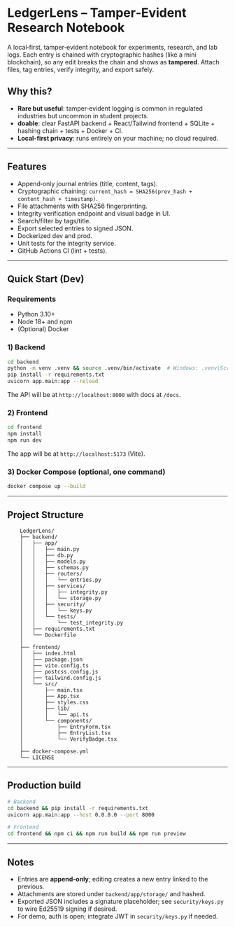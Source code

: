 # LedgerLens – Tamper‑Evident Research Notebook

A local‑first, tamper‑evident notebook for experiments, research, and lab logs.
Each entry is chained with cryptographic hashes (like a mini blockchain), so any edit breaks the chain and shows as **tampered**. Attach files, tag entries, verify integrity, and export safely.

## Why this?
- **Rare but useful**: tamper‑evident logging is common in regulated industries but uncommon in student projects.
- **doable**: clear FastAPI backend + React/Tailwind frontend + SQLite + hashing chain + tests + Docker + CI.
- **Local-first privacy**: runs entirely on your machine; no cloud required.

---

## Features
- Append‑only journal entries (title, content, tags).
- Cryptographic chaining: `current_hash = SHA256(prev_hash + content_hash + timestamp)`.
- File attachments with SHA256 fingerprinting.
- Integrity verification endpoint and visual badge in UI.
- Search/filter by tags/title.
- Export selected entries to signed JSON.
- Dockerized dev and prod.
- Unit tests for the integrity service.
- GitHub Actions CI (lint + tests).

---

## Quick Start (Dev)
### Requirements
- Python 3.10+
- Node 18+ and npm
- (Optional) Docker

### 1) Backend
```bash
cd backend
python -m venv .venv && source .venv/bin/activate  # Windows: .venv\Scripts\activate
pip install -r requirements.txt
uvicorn app.main:app --reload
```
The API will be at `http://localhost:8000` with docs at `/docs`.

### 2) Frontend
```bash
cd frontend
npm install
npm run dev
```
The app will be at `http://localhost:5173` (Vite).

### 3) Docker Compose (optional, one command)
```bash
docker compose up --build
```

---

## Project Structure
```
    LedgerLens/
    ├── backend/
    │   ├── app/
    │   │   ├── main.py
    │   │   ├── db.py
    │   │   ├── models.py
    │   │   ├── schemas.py
    │   │   ├── routers/
    │   │   │   └── entries.py
    │   │   ├── services/
    │   │   │   ├── integrity.py
    │   │   │   └── storage.py
    │   │   ├── security/
    │   │   │   └── keys.py
    │   │   └── tests/
    │   │       └── test_integrity.py
    │   ├── requirements.txt
    │   └── Dockerfile
    │
    ├── frontend/
    │   ├── index.html
    │   ├── package.json
    │   ├── vite.config.ts
    │   ├── postcss.config.js
    │   ├── tailwind.config.js
    │   └── src/
    │       ├── main.tsx
    │       ├── App.tsx
    │       ├── styles.css
    │       ├── lib/
    │       │   └── api.ts
    │       └── components/
    │           ├── EntryForm.tsx
    │           ├── EntryList.tsx
    │           └── VerifyBadge.tsx
    │
    ├── docker-compose.yml
    └── LICENSE

```

---

## Production build
```bash
# Backend
cd backend && pip install -r requirements.txt
uvicorn app.main:app --host 0.0.0.0 --port 8000

# Frontend
cd frontend && npm ci && npm run build && npm run preview
```

---

## Notes
- Entries are **append‑only**; editing creates a new entry linked to the previous.
- Attachments are stored under `backend/app/storage/` and hashed.
- Exported JSON includes a signature placeholder; see `security/keys.py` to wire Ed25519 signing if desired.
- For demo, auth is open; integrate JWT in `security/keys.py` if needed.
